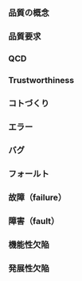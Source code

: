 ### 品質の概念
### 品質要求
### QCD
### Trustworthiness
### コトづくり
### エラー
### バグ
### フォールト
### 故障（failure）
### 障害（fault）
### 機能性欠陥
### 発展性欠陥